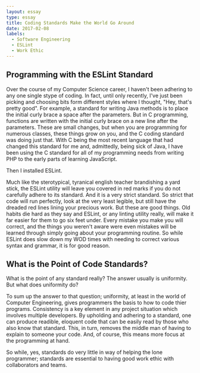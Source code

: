 ```yaml
---
layout: essay
type: essay
title: Coding Standards Make the World Go Around
date: 2017-02-08
labels:
  - Software Engineering 
  - ESLint
  - Work Ethic
---
```




## Programming with the ESLint Standard ##

 Over the course of my Computer Science career, I haven't been adhering to any one single stype of coding. In fact, until only recently, I've just been picking and choosing bits form different styles where I thought, "Hey, that's pretty good". For example, a standard for writing Java methods is to place the initial curly brace a space after the parameters. But in C programming, functions are written with the initial curly brace on a new line after the parameters. These are small changes, but when you are programming for numerous classes, these things grow on you, and the C coding standard was doing just that. With C being the most recent language that had changed this standard for me and, admittedly, being sick of Java, I have been using the C standard for all of my programming needs from writing PHP to the early parts of learning JavaScript.

 Then I installed ESLint. 

 Much like the sterotypical, tyranical english teacher brandishing a yard stick, the ESLint utility will leave you covered in red marks if you do not carefully adhere to its standard. And it is a very strict standard. So strict that code will run perfectly, look at the very least legible, but still have the dreaded red lines lining your precious work. But these are good things. Old habits die hard as they say and ESLint, or any linting utility really, will make it far easier for them to go six feet under. Every mistake you make you will correct, and the things you weren't aware were even mistakes will be learned through simply going about your programming routine. So while ESLint does slow down my WOD times with needing to correct various syntax and grammar, it is for good reason. 

## What is the Point of Code Standards? ##

What is the point of any standard really? The answer usually is uniformity. But what does uniformity do? 

To sum up the answer to that question; uniformity, at least in the world of Computer Engineering, gives programmers the basis to how to code thier programs. Consistency is a key element in any project situation which involves multiple developers. By upholding and adhering to a standard, one can produce readible, eloquent code that can be easily read by those who also know that standard. This, in turn, removes the middle man of having to explain to someone your code. And, of course, this means more focus at the programming at hand.

So while, yes, standards do very little in way of helping the lone programmer; standards are essential to having good work ethic with collaborators and teams.
